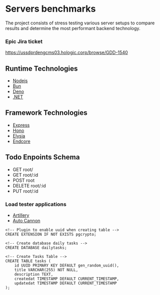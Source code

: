 # Servers benchmarks

The project consists of stress testing various server setups to compare results and determine the most performant backend technology.

### Epic Jira ticket

https://ussdprdengcms03.hologic.corp/browse/GDD-1540

## Runtime Technologies

- [Nodejs](https://nodejs.org/en)
- [Bun](https://bun.sh)
- [Deno](deno.com/)
- [.NET](https://dotnet.microsoft.com/en-us/download)

## Framework Technologies

- [Express](https://expressjs.com)
- [Hono](hono.dev/)
- [Elysia](elysiajs.com/)
- [Endcore](https://encore.dev)

## Todo Enpoints Schema

- GET root/
- GET root/:id
- POST root
- DELETE root/:id
- PUT root/:id

### Load tester applications

- [Artillery](https://www.artillery.io)
- [Auto Cannon](https://github.com/mcollina/autocannon#readme)

```
<!-- Plugin to enable uuid when creating table -->
CREATE EXTENSION IF NOT EXISTS pgcrypto;

<!-- Create database daily tasks -->
CREATE DATABASE dailytasks;

<!-- Create Tasks Table -->
CREATE TABLE tasks (
    id UUID PRIMARY KEY DEFAULT gen_random_uuid(),
    title VARCHAR(255) NOT NULL,
    description TEXT,
    createdat TIMESTAMP DEFAULT CURRENT_TIMESTAMP,
    updatedat TIMESTAMP DEFAULT CURRENT_TIMESTAMP
);
```
